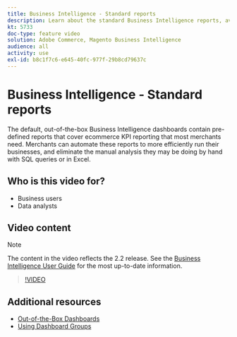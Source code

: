```yaml
---
title: Business Intelligence - Standard reports
description: Learn about the standard Business Intelligence reports, available out-of-the-box.
kt: 5733
doc-type: feature video
solution: Adobe Commerce, Magento Business Intelligence
audience: all
activity: use
exl-id: b8c1f7c6-e645-40fc-977f-29b8cd79637c
---
```

# Business Intelligence - Standard reports

The default, out-of-the-box Business Intelligence dashboards contain pre-defined reports that cover ecommerce KPI reporting that most merchants need. Merchants can automate these reports to more efficiently run their businesses, and eliminate the manual analysis they may be doing by hand with SQL queries or in Excel.

## Who is this video for?

- Business users
- Data analysts

## Video content

>[!NOTE]
>
>The content in the video reflects the 2.2 release. See the [Business Intelligence User Guide](https://docs.magento.com/mbi/) for the most up-to-date information.

>[!VIDEO](https://video.tv.adobe.com/v/35987?quality=12&learn=on)

## Additional resources

- [Out-of-the-Box Dashboards](https://docs.magento.com/mbi/data-user/dashboards/dashboards-pro.html)
- [Using Dashboard Groups](https://docs.magento.com/mbi/data-user/dashboards/using-dashboard-groups.html)
